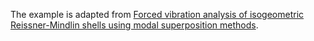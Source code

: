 The example is adapted from  [Forced vibration analysis of isogeometric Reissner-Mindlin shells using modal superposition methods](https://doi.org/10.1016/j.tws.2025.113360).
